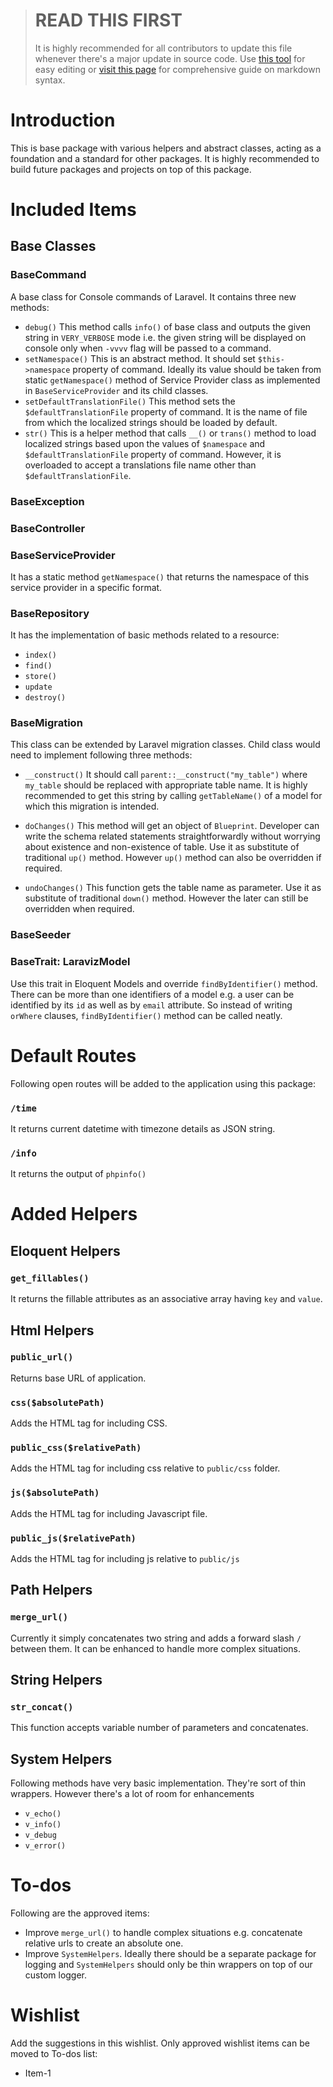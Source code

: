 > # READ THIS FIRST
> It is highly recommended for all contributors to update this file whenever there's a major update in source code. Use [this tool](https://stackedit.io/app#) for easy editing or [visit this page](https://help.github.com/articles/basic-writing-and-formatting-syntax/) for comprehensive guide on markdown syntax.

# Introduction
This is base package with various helpers and abstract classes, acting as a foundation and a standard for other packages. It is highly recommended to build future packages and projects on top of this package.

# Included Items
## Base Classes
### BaseCommand
A base class for Console commands of Laravel. It contains three new methods:
- `debug()`
This method calls `info()` of base class and outputs the given string in `VERY_VERBOSE` mode i.e. the given string will be displayed on console only when `-vvvv` flag will be passed to a command.
- `setNamespace()`
This is an abstract method. It should set `$this->namespace` property of command. Ideally its value should be taken from static `getNamespace()` method of Service Provider class as implemented in `BaseServiceProvider` and its child classes.
- `setDefaultTranslationFile()`
This method sets the `$defaultTranslationFile` property of command. It is the name of file from which the localized strings should be loaded by default.
- `str()`
This is a helper method that calls `__()` or `trans()` method to load localized strings based upon the values of `$namespace` and `$defaultTranslationFile` property of command. However, it is overloaded to accept a translations file name other than `$defaultTranslationFile`.

### BaseException
### BaseController
### BaseServiceProvider
It has a static method `getNamespace()` that returns the namespace of this service provider in a specific format.
### BaseRepository
It has the implementation of basic methods related to a resource:
- `index()`
- `find()`
- `store()`
- `update`
- `destroy()`

### BaseMigration
This class can be extended by Laravel migration classes. Child class would need to implement following three methods:
- `__construct()`
It should call `parent::__construct("my_table")` where `my_table` should be replaced with appropriate table name. It is highly recommended to get this string by calling `getTableName()` of a model for which this migration is intended.

- `doChanges()`
This method will get an object of `Blueprint`. Developer can write the schema related statements straightforwardly without worrying about existence and non-existence of table. Use it as substitute of traditional `up()` method. However `up()` method can also be overridden if required.
- `undoChanges()`
This function gets the table name as parameter. Use it as substitute of traditional `down()` method. However the later can still be overridden when required.

### BaseSeeder
### BaseTrait: LaravizModel
Use this trait in Eloquent Models and override `findByIdentifier()` method. There can be more than one identifiers of a model e.g. a user can be identified by its `id` as well as by `email` attribute. So instead of writing `orWhere` clauses, `findByIdentifier()` method can be called neatly.

# Default Routes
Following open routes will be added to the application using this package:
### `/time`
It returns current datetime with timezone details as JSON string.

### `/info`
It returns the output of `phpinfo()`

# Added Helpers
## Eloquent Helpers
### `get_fillables()`
It returns the fillable attributes as an associative array having `key` and `value`.

## Html Helpers
### `public_url()`
Returns base URL of application.

### `css($absolutePath)`
Adds the HTML tag for including CSS.
###  `public_css($relativePath)`
Adds the HTML tag for including css relative to `public/css` folder.
### `js($absolutePath)`
Adds the HTML tag for including Javascript file.
### `public_js($relativePath)`
Adds the HTML tag for including js relative to `public/js` 
## Path Helpers
### `merge_url()`
Currently it simply concatenates two string and adds a forward slash `/` between them. It can be enhanced to handle more complex situations.

## String Helpers
### `str_concat()`
This function accepts variable number of parameters and concatenates.

## System Helpers
Following methods have very basic implementation. They're sort of thin wrappers. However there's a lot of room for enhancements
- `v_echo()`
- `v_info()`
- `v_debug`
- `v_error()`

# To-dos
Following are the approved items:
- Improve `merge_url()` to handle complex situations e.g. concatenate relative urls to create an absolute one.
- Improve `SystemHelpers`. Ideally there should be a separate package for logging and `SystemHelpers` should only be thin wrappers on top of our custom logger.

# Wishlist
Add the suggestions in this wishlist. Only approved wishlist items can be moved to To-dos list:
- Item-1